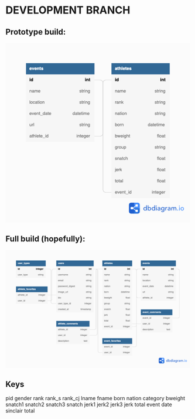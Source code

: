 
# DEVELOPMENT BRANCH  

## Prototype build:
![ERD 1](./public/twler_backend0.png)

## Full build (hopefully): 
![ERD 2](./public/twler_backend2.png)

## Keys
pid	gender	rank	rank_s	rank_cj	lname	fname	born	nation	category	bweight	snatch1	snatch2	snatch3	snatch	jerk1	jerk2	jerk3	jerk	total	event	date	sinclair total
